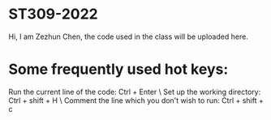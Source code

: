 # ST309-2022

Hi, I am Zezhun Chen, the code used in the class will be uploaded here.

# Some frequently used hot keys:
Run the current line of the code: Ctrl + Enter \\
Set up the working directory: Ctrl + shift + H  \\
Comment the line which you don't wish to run: Ctrl + shift  + c
